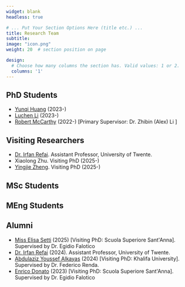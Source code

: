 ```yaml
---
widget: blank
headless: true

# ... Put Your Section Options Here (title etc.) ...
title: Research Team 
subtitle:
image: "icon.png"
weight: 20  # section position on page

design:
  # Choose how many columns the section has. Valid values: 1 or 2.
  columns: '1'
---
```


## PhD Students
- [Yunqi Huang](https://www.linkedin.com/in/yunqihuang98/) (2023-)
- [Luchen Li](https://www.linkedin.com/in/luchen-l-29a61a246/) (2023-)
- [Robert McCarthy](https://www.linkedin.com/in/robert-mccarthy-585791212/) (2022-) [Primary Supervisor: Dr. Zhibin (Alex) Li ]

## Visiting Researchers
- [Dr. Irfan Refai](https://www.irfanrefai.com/). Assistant Professor, University of Twente.
- Xiaolong Zhu. Visiting PhD (2025-)
- [Yingjie Zheng](https://www.linkedin.com/in/yingjie-zheng-b4898a2a8/). Visiting PhD (2025-)
  
## MSc Students

## MEng Students

## Alumni 
- [Miss Elisa Setti](https://www.linkedin.com/in/elisa-setti-5b99121bb/?originalSubdomain=it) (2025) [Visiting PhD: Scuola Superiore Sant'Anna]. Supervised by Dr. Egidio Falotico
- [Dr. Irfan Refai](https://www.irfanrefai.com/) (2024). Assistant Professor, University of Twente. 
- [Abdulaziz Youssef Alkayas](https://www.linkedin.com/in/abdulaziz-y-alkayas-18a87b127/) (2024) [Visiting PhD: Khalifa University]. Supervised by Dr. Federico Renda. 
- [Enrico Donato](https://www.linkedin.com/in/enricodonato/) (2023) [Visiting PhD: Scuola Superiore Sant'Anna]. Supervised by Dr. Egidio Falotico



